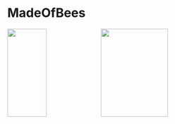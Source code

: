 # MadeOfBees
<img align="center"  height="200px" width="42%" src="https://github-readme-stats.vercel.app/api/top-langs/?username=MadeOfBees&layout=compact&show_icons=true&theme=transparent&langs_count=6" /><img align="center" height="200px" width="55%"  src="https://github-readme-stats.vercel.app/api?username=MadeOfBees&show_icons=true&theme=transparent&hide=issues" />
